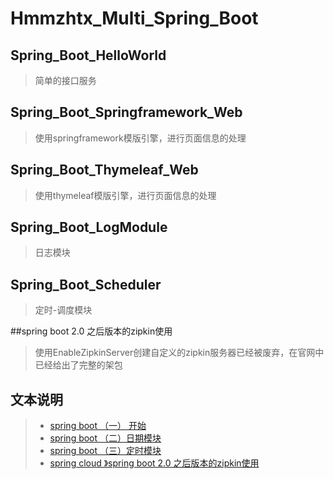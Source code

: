 # Hmmzhtx_Multi_Spring_Boot

## Spring_Boot_HelloWorld
> 简单的接口服务

## Spring_Boot_Springframework_Web
> 使用springframework模版引擎，进行页面信息的处理

## Spring_Boot_Thymeleaf_Web
> 使用thymeleaf模版引擎，进行页面信息的处理

##  Spring_Boot_LogModule
> 日志模块

##   Spring_Boot_Scheduler
> 定时-调度模块

##spring boot 2.0 之后版本的zipkin使用
>使用EnableZipkinServer创建自定义的zipkin服务器已经被废弃，在官网中已经给出了完整的架包

## 文本说明
> * [spring boot （一） 开始](https://github.com/hmmzhtx/hmmzhtx_multi_spring_boot/wiki/spring-boot-%E5%BC%80%E5%A7%8B)
> * [spring boot （二）日期模块](https://github.com/hmmzhtx/hmmzhtx_multi_spring_boot/wiki/spring-boot-%EF%BC%88%E4%BA%8C%EF%BC%89%E6%97%A5%E5%BF%97%E6%A8%A1%E5%9D%97)
> * [spring boot （三）定时模块](https://github.com/hmmzhtx/hmmzhtx_multi_spring_boot/wiki/spring-boot-%EF%BC%88%E4%B8%89%EF%BC%89%E5%AE%9A%E6%97%B6%E6%A8%A1%E5%9D%97)
> * [spring cloud 》spring boot 2.0 之后版本的zipkin使用](https://github.com/hmmzhtx/hmmzhtx_multi_spring_boot/wiki/spring-cloud-%E3%80%8Bspring-boot-2.0-%E4%B9%8B%E5%90%8E%E7%89%88%E6%9C%AC%E7%9A%84zipkin%E4%BD%BF%E7%94%A8)
